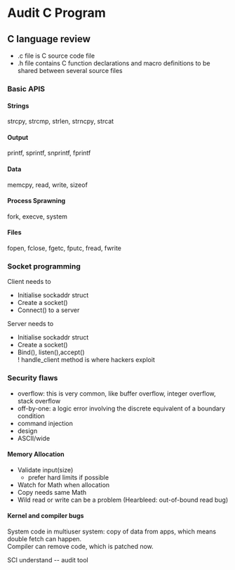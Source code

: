 # Audit C Program
## C language review
* .c file is C source code file
* .h file contains C function declarations and macro definitions to be shared between several source files

### Basic APIS
#### Strings
strcpy, strcmp, strlen, strncpy, strcat

#### Output
printf, sprintf, snprintf, fprintf

#### Data
memcpy, read, write, sizeof

#### Process Sprawning
fork, execve, system

#### Files
fopen, fclose, fgetc, fputc, fread, fwrite

### Socket programming  
Client needs to  
- Initialise sockaddr struct
- Create a socket()
- Connect() to a server

Server needs to
- Initialise sockaddr struct
- Create a socket()
- Bind(), listen(),accept()  
! handle_client method is where hackers exploit

### Security flaws
- overflow: this is very common, like buffer overflow, integer overflow, stack overflow
- off-by-one: a logic error involving the discrete equivalent of a boundary condition
- command injection
- design
- ASCII/wide

#### Memory Allocation
- Validate input(size)
  - prefer hard limits if possible
- Watch for Math when allocation
- Copy needs same Math
- Wild read or write can be a problem (Hearbleed: out-of-bound read bug)

#### Kernel and compiler bugs
System code in multiuser system: copy of data from apps, which means double fetch can happen.  
Compiler can remove code, which is patched now.

SCI understand -- audit tool

